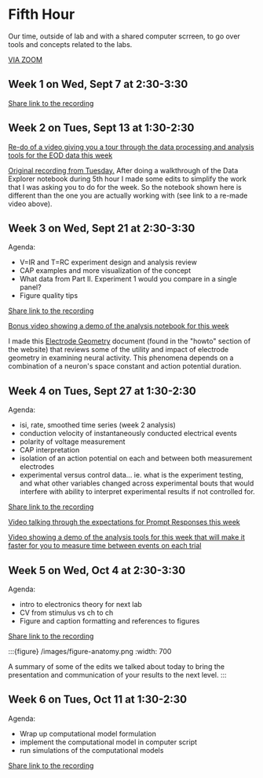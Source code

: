 # Fifth Hour

Our time, outside of lab and with a shared computer scrreen, to go over tools and concepts related to the labs.

[VIA ZOOM](https://wesleyan.zoom.us/j/94621043921?pwd=OC96eEtTMll5QitvUE9YSmtFWWgvdz09)

## Week 1 on Wed, Sept 7 at 2:30-3:30

[Share link to the recording](https://wesleyan.zoom.us/rec/share/g859mrLim3N8-tgPMDw0gyAjnC6DcgaRgUQicxSDq3lHiY2qHY5vcDzXOJ3FuBcP.Q_Wvgny3lMDoIqwY)

## Week 2 on Tues, Sept 13 at 1:30-2:30

[Re-do of a video giving you a tour through the data processing and analysis tools for the EOD data this week](https://wesleyan.zoom.us/rec/share/h63PehTOIKpbPXR_FUsBOGZ0m5mtbmZivtwb_ifk1bEHbk5rtOJYfxXC_0a-VBj1.gIFxk-mJjK_L23mA?startTime=1663159456000)

[Original recording from Tuesday.](https://wesleyan.zoom.us/rec/share/_cCU-zLOUFAsCSp1UarufCB9AYL9BVqmudfsxrs8heFM7pa6g0r-Xck7yx82ixJo.GqBeZoCo647h9A9m) After doing a walkthrough of the Data Explorer notebook during 5th hour I made some edits to simplify the work that I was asking you to do for the week. So the notebook shown here is different than the one you are actually working with (see link to a re-made video above).

## Week 3 on Wed, Sept 21 at 2:30-3:30

Agenda:
- V=IR and T=RC experiment design and analysis review
- CAP examples and more visualization of the concept
- What data from Part II. Experiment 1 would you compare in a single panel?
- Figure quality tips

[Share link to the recording](https://wesleyan.zoom.us/rec/share/TMpziBmsYh698KxyHSvs5YE_tbu7BB9dG3l0K48PuqBrEsZf1Laqmmcxrb7zsTXo.Oj1a98ZoN36fdbaN)

[Bonus video showing a demo of the analysis notebook for this week](https://wesleyan.zoom.us/rec/share/dKZEJ-1Eo3AIPMdCUKHjgkrfJBp-J8fMRocqZZzzjIUXKJM5GryK45wrhGKZKb72.NWSJlwv7c7bjqZOL?startTime=1663872529000)

I made this [Electrode Geometry](howto/electrode-geometry) document (found in the "howto" section of the website) that reviews some of the utility and impact of electrode geometry in examining neural activity. This phenomena depends on a combination of a neuron's space constant and action potential duration.

## Week 4 on Tues, Sept 27 at 1:30-2:30

Agenda:
- isi, rate, smoothed time series (week 2 analysis)
- conduction velocity of instantaneously conducted electrical events
- polarity of voltage measurement
- CAP interpretation
- isolation of an action potential on each and between both measurement electrodes
- experimental versus control data... ie. what is the experiment testing, and what other variables changed across experimental bouts that would interfere with ability to interpret experimental results if not controlled for.

[Share link to the recording](https://wesleyan.zoom.us/rec/play/pN_rECodX5W05HX_bQ_wq2keggd3oQvaqXC16V_2H6yl-toEaN9mHHHdEvfSyW_r0N4ZaUaqsVrQ5Hw-.6nb9KQc-_kj6Z6S7)

[Video talking through the expectations for Prompt Responses this week](https://wesleyan.zoom.us/rec/play/nNVka4BBHi8pe7I6DiuXvVHiJNjsNCrhrSjU354FyOuspoueokBJB3_gQEmWA4VBtJ-JGgLxQ2o2EzE.cORPEoc6-3EKSllo)

[Video showing a demo of the analysis tools for this week that will make it faster for you to measure time between events on each trial](https://wesleyan.zoom.us/rec/play/7kqj29yrf-eTF7St0_P2NrO7PIuebTsrg09lgVA872pB1FpOLfsmsnsYZKw3C7bQA0q4sLTUzjwoLvst.4kY60VbInw9l-sd8)


## Week 5 on Wed, Oct 4 at 2:30-3:30

Agenda:
- intro to electronics theory for next lab
- CV from stimulus vs ch to ch
- Figure and caption formatting and references to figures

[Share link to the recording](https://wesleyan.zoom.us/rec/play/oFqVBYqIgoirswypDMPS4ZDItzllgOQ6MROe4wawVeTCe9FL2PmtBEoSb_APswxvBsh3UwxkpLIJ0tFe.hpbJnT8ei_jC8kp7)

:::{figure} /images/figure-anatomy.png
:width: 700

A summary of some of the edits we talked about today to bring the presentation and communication of your results to the next level.
:::

## Week 6 on Tues, Oct 11 at 1:30-2:30

Agenda:
- Wrap up computational model formulation
- implement the computational model in computer script
- run simulations of the computational models

[Share link to the recording](https://wesleyan.zoom.us/rec/share/dBuCwcUbAid3tpWZKfk8s_MvdcLw7X8T60Mt4wvYAFGQYM9dGMEZ82aqjQJZiS6O.64gPhH8v8QY0HPbt?startTime=1665509422000)